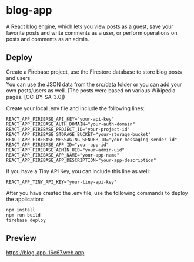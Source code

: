 # blog-app
A React blog engine, which lets you view posts as a guest, save your favorite posts and write comments as a user, or perform operations on posts and comments as an admin.

## Deploy

Create a Firebase project, use the Firestore database to store blog posts and users.  
You can use the JSON data from the src/data folder or you can add your own posts/users as well.
(The posts were based on various Wikipedia pages. [CC-BY-SA-3.0])

Create your local .env file and include the following lines:

```
REACT_APP_FIREBASE_API_KEY="your-api-key"
REACT_APP_FIREBASE_AUTH_DOMAIN="your-auth-domain"
REACT_APP_FIREBASE_PROJECT_ID="your-project-id"
REACT_APP_FIREBASE_STORAGE_BUCKET="your-storage-bucket"
REACT_APP_FIREBASE_MESSAGING_SENDER_ID="your-messaging-sender-id"
REACT_APP_FIREBASE_APP_ID="your-app-id"
REACT_APP_FIREBASE_ADMIN_UID="your-admin-uid"
REACT_APP_FIREBASE_APP_NAME="your-app-name"
REACT_APP_FIREBASE_APP_DESCRIPTION="your-app-description"
```

If you have a Tiny API Key, you can include this line as well:

```
REACT_APP_TINY_API_KEY="your-tiny-api-key"
```

After you have created the .env file, use the following commands to deploy the application:

```
npm install
npm run build
firebase deploy
```

## Preview

https://blog-app-16c67.web.app